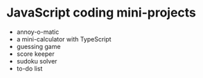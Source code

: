 # JavaScript coding mini-projects
- annoy-o-matic
- a mini-calculator with TypeScript
- guessing game
- score keeper
- sudoku solver
- to-do list